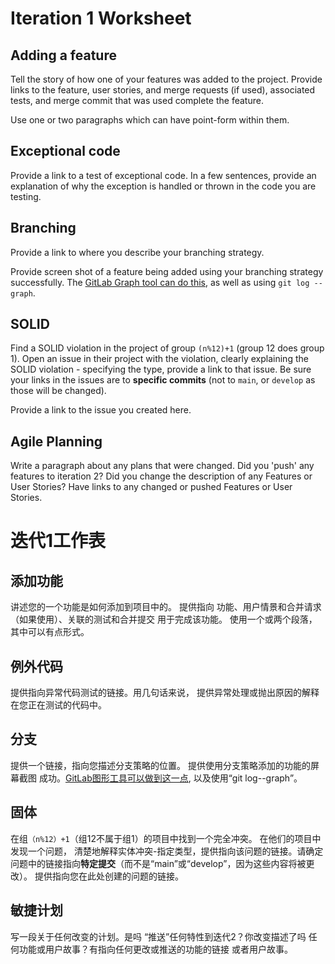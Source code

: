 Iteration 1 Worksheet
=====================

Adding a feature
-----------------

Tell the story of how one of your features was added to the project.
Provide links to the
feature, user stories, and merge requests (if used), associated tests, and merge commit
that was used complete the feature.

Use one or two paragraphs which can have point-form within them.

Exceptional code
----------------

Provide a link to a test of exceptional code. In a few sentences,
provide an explanation of why the exception is handled or thrown
in the code you are testing.

Branching
----------

Provide a link to where you describe your branching strategy.

Provide screen shot of a feature being added using your branching strategy
successfully. The [GitLab Graph tool can do this](https://code.cs.umanitoba.ca/comp3350-summer2019/cook-eBook/-/network/develop),
as well as using `git log --graph`.

SOLID
-----

Find a SOLID violation in the project of group `(n%12)+1` (group 12 does group 1).
Open an issue in their project with the violation,
clearly explaining the SOLID violation - specifying the type, provide a link to that issue. Be sure
your links in the issues are to **specific commits** (not to `main`, or `develop` as those will be changed).

Provide a link to the issue you created here.

Agile Planning
--------------

Write a paragraph about any plans that were changed. Did you
'push' any features to iteration 2? Did you change the description
of any Features or User Stories? Have links to any changed or pushed Features
or User Stories.

迭代1工作表
=====================

添加功能
-----------------
讲述您的一个功能是如何添加到项目中的。
提供指向
功能、用户情景和合并请求（如果使用）、关联的测试和合并提交
用于完成该功能。
使用一个或两个段落，其中可以有点形式。

例外代码
----------------
提供指向异常代码测试的链接。用几句话来说，
提供异常处理或抛出原因的解释
在您正在测试的代码中。

分支
----------
提供一个链接，指向您描述分支策略的位置。
提供使用分支策略添加的功能的屏幕截图
成功。[GitLab图形工具可以做到这一点](https://code.cs.umanitoba.ca/comp3350-summer2019/cook-eBook//network/develop),
以及使用“git log--graph”。

固体
-----
在组`（n%12）+1`（组12不属于组1）的项目中找到一个完全冲突。
在他们的项目中发现一个问题，
清楚地解释实体冲突-指定类型，提供指向该问题的链接。请确定
问题中的链接指向**特定提交**（而不是“main”或“develop”，因为这些内容将被更改）。
提供指向您在此处创建的问题的链接。

敏捷计划
--------------
写一段关于任何改变的计划。是吗
“推送”任何特性到迭代2？你改变描述了吗
任何功能或用户故事？有指向任何更改或推送的功能的链接
或者用户故事。